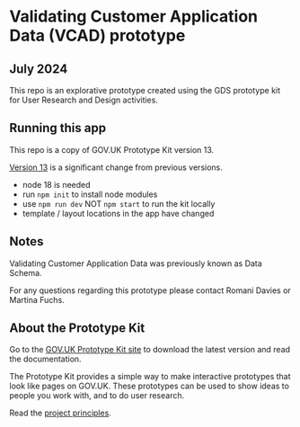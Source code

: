 # Validating Customer Application Data (VCAD) prototype
## July 2024

This repo is an explorative prototype created using the GDS prototype kit for User Research and Design activities.

## Running this app

This repo is a copy of GOV.UK Prototype Kit version 13.

[Version 13](https://prototype-kit.service.gov.uk/docs/whats-new) is a significant change from previous versions.

- node 18 is needed
- run `npm init` to install node modules
- use `npm run dev` NOT `npm start` to run the kit locally
- template / layout locations in the app have changed


## Notes
Validating Customer Application Data was previously known as Data Schema. 

For any questions regarding this prototype please contact Romani Davies or Martina Fuchs. 


## About the Prototype Kit

Go to the [GOV.UK Prototype Kit site](https://govuk-prototype-kit.herokuapp.com/docs) to download the latest version and read the documentation.

The Prototype Kit provides a simple way to make interactive prototypes that look like pages on GOV.UK. These prototypes can be used to show ideas to people you work with, and to do user research.

Read the [project principles](https://govuk-prototype-kit.herokuapp.com/docs/principles).
